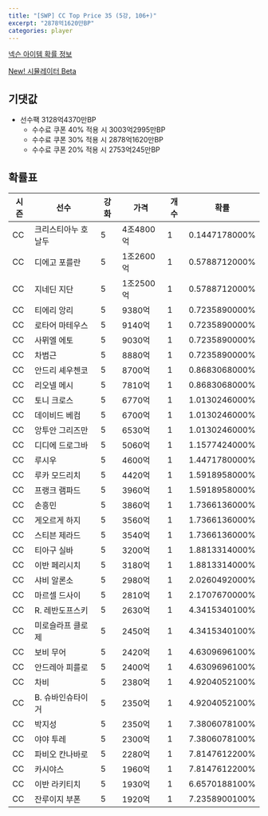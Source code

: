 ```yaml
---
title: "[SWP] CC Top Price 35 (5강, 106+)"
excerpt: "2878억1620만BP"
categories: player
---
```

[넥슨 아이템 확률 정보](http://iteminfo.nexon.com/probability/fco?sn=7442)

[New! 시뮬레이터 Beta](/simulator/7442)
## 기댓값
- 선수팩 3128억4370만BP
  - 수수료 쿠폰 40% 적용 시 3003억2995만BP
  - 수수료 쿠폰 30% 적용 시 2878억1620만BP
  - 수수료 쿠폰 20% 적용 시 2753억245만BP


## 확률표

|시즌|선수|강화|가격|개수|확률|
|---|---|---|---|---|---|
|CC|크리스티아누 호날두|5|4조4800억|1|0.1447178000%|
|CC|디에고 포를란|5|1조2600억|1|0.5788712000%|
|CC|지네딘 지단|5|1조2500억|1|0.5788712000%|
|CC|티에리 앙리|5|9380억|1|0.7235890000%|
|CC|로타어 마테우스|5|9140억|1|0.7235890000%|
|CC|사뮈엘 에토|5|9030억|1|0.7235890000%|
|CC|차범근|5|8880억|1|0.7235890000%|
|CC|안드리 셰우첸코|5|8700억|1|0.8683068000%|
|CC|리오넬 메시|5|7810억|1|0.8683068000%|
|CC|토니 크로스|5|6770억|1|1.0130246000%|
|CC|데이비드 베컴|5|6700억|1|1.0130246000%|
|CC|앙투안 그리즈만|5|6530억|1|1.0130246000%|
|CC|디디에 드로그바|5|5060억|1|1.1577424000%|
|CC|루시우|5|4600억|1|1.4471780000%|
|CC|루카 모드리치|5|4420억|1|1.5918958000%|
|CC|프랭크 램파드|5|3960억|1|1.5918958000%|
|CC|손흥민|5|3860억|1|1.7366136000%|
|CC|게오르게 하지|5|3560억|1|1.7366136000%|
|CC|스티븐 제라드|5|3540억|1|1.7366136000%|
|CC|티아구 실바|5|3200억|1|1.8813314000%|
|CC|이반 페리시치|5|3180억|1|1.8813314000%|
|CC|샤비 알론소|5|2980억|1|2.0260492000%|
|CC|마르셀 드사이|5|2810억|1|2.1707670000%|
|CC|R. 레반도프스키|5|2630억|1|4.3415340100%|
|CC|미로슬라프 클로제|5|2450억|1|4.3415340100%|
|CC|보비 무어|5|2420억|1|4.6309696100%|
|CC|안드레아 피를로|5|2400억|1|4.6309696100%|
|CC|차비|5|2380억|1|4.9204052100%|
|CC|B. 슈바인슈타이거|5|2350억|1|4.9204052100%|
|CC|박지성|5|2350억|1|7.3806078100%|
|CC|야야 투레|5|2300억|1|7.3806078100%|
|CC|파비오 칸나바로|5|2280억|1|7.8147612200%|
|CC|카시야스|5|1960억|1|7.8147612200%|
|CC|이반 라키티치|5|1930억|1|6.6570188100%|
|CC|잔루이지 부폰|5|1920억|1|7.2358900100%|
